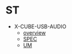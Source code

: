 # ST 

- X-CUBE-USB-AUDIO
  - [overview](https://www.st.com/content/st_com/en/products/embedded-software/mcu-mpu-embedded-software/stm32-embedded-software/stm32cube-expansion-packages/x-cube-usb-audio.html#overview)
  - [SPEC](https://www.st.com/resource/en/data_brief/x-cube-usb-audio.pdf)
  - [UM](https://www.st.com/resource/en/user_manual/dm00383815-usb-device-audio-streaming-expansion-package-for-stm32cube-stmicroelectronics.pdf)
